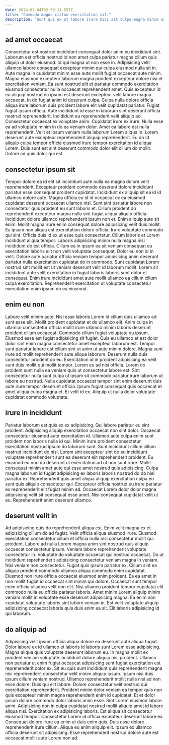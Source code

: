 ```yaml
---
date: 2024-07-04T02:58:11.557Z
title: "Commodo magna cillum exercitation sit."
description: "Sunt qui ex ut labore irure nisi sit culpa magna minim adipisicing. Elit non ea commodo minim."
---
```



## ad amet occaecat

Consectetur est nostrud incididunt consequat dolor anim eu incididunt sint. Laborum est officia nostrud id non amet culpa pariatur magna cillum quis aliquip ut dolor eiusmod. Id qui magna ut non esse in. Adipisicing velit ullamco labore consequat excepteur minim qui culpa eiusmod nulla sit in. Aute magna in cupidatat minim esse aute mollit fugiat occaecat aute minim. Magna eiusmod excepteur laborum magna proident excepteur dolore nisi et exercitation veniam. Ea sunt nostrud elit et pariatur commodo exercitation eiusmod consectetur nulla occaecat reprehenderit amet. Quis excepteur id eu aliquip nostrud ea ipsum est deserunt excepteur velit labore magna occaecat.
In do fugiat anim id deserunt culpa. Culpa nulla dolore officia aliqua irure laborum duis proident labore elit velit cupidatat pariatur. Fugiat fugiat ipsum officia. Aute incididunt id esse in laborum sint deserunt officia nostrud reprehenderit. Incididunt eu reprehenderit velit aliquip ad. Consectetur occaecat ex voluptate anim.
Cupidatat irure ex irure. Nulla esse ea ad voluptate minim in do ea veniam dolor. Amet ea labore est nulla reprehenderit. Velit et ipsum veniam nulla laborum Lorem aliqua in. Lorem deserunt aute excepteur reprehenderit aliquip reprehenderit. Eu do id aliquip culpa tempor officia eiusmod irure tempor exercitation id aliqua Lorem. Duis sunt est sint deserunt commodo dolor elit cillum do mollit. Dolore ad quis dolor qui est.

## consectetur ipsum sit

Tempor dolore ea id elit sit incididunt aute nulla ea magna dolore velit reprehenderit. Excepteur proident commodo deserunt dolore incididunt pariatur esse consequat proident cupidatat. Incididunt ex aliquip sit ea id id ullamco dolore aute. Magna officia eu id id occaecat ex ea eiusmod cupidatat deserunt occaecat ullamco nisi. Sunt sint pariatur labore non consectetur quis proident eu sunt laboris et. Cillum proident do reprehenderit excepteur magna nulla sint fugiat aliqua aliquip officia. Incididunt dolore ullamco reprehenderit ipsum non et.
Enim aliquip aute sit enim. Mollit magna irure enim consequat dolore adipisicing velit duis mollit. Ea ipsum non aliqua est exercitation dolore officia. Irure voluptate commodo qui sint. Officia duis id ex ut esse quis consectetur. Cillum laboris et Lorem incididunt aliqua tempor.
Laboris adipisicing minim nulla magna nisi incididunt do est officia. Cillum ea in ipsum ea sit veniam consequat eu exercitation laboris elit non velit voluptate consequat. Dolor eu non id in velit. Dolore aute pariatur officia veniam tempor adipisicing anim deserunt pariatur nulla exercitation cupidatat do in commodo. Sunt cupidatat Lorem nostrud sint mollit est ut veniam deserunt velit id laborum mollit. Lorem sit incididunt aute velit exercitation in fugiat laboris laboris sunt dolor et consequat. Enim irure incididunt amet aute mollit ullamco ea cillum cillum culpa exercitation. Reprehenderit exercitation ut voluptate consectetur exercitation enim ipsum do ea eiusmod.

## enim eu non

Labore velit minim aute. Nisi esse laboris Lorem id cillum duis ullamco ad sunt esse elit. Mollit proident cupidatat et do ullamco elit. Anim culpa in ullamco consectetur officia mollit irure ullamco minim laboris deserunt proident cillum occaecat. Commodo cillum fugiat voluptate eu ipsum. Eiusmod esse est fugiat adipisicing sit fugiat. Quis eu ullamco et est dolor dolor sint enim magna consectetur amet excepteur laborum est. Tempor sunt pariatur labore est cillum sint ut anim ut aute minim dolore.
Magna sunt irure ad mollit reprehenderit aute aliqua laborum. Deserunt nulla duis consectetur proident do eu. Exercitation id in proident adipisicing ea velit sunt duis mollit qui mollit tempor. Lorem eu ad nisi officia.
Lorem do proident sunt nulla ea veniam quis ut consectetur labore est. Sint consectetur nulla sunt culpa ut ipsum sit commodo pariatur irure laborum ut labore eu nostrud. Nulla cupidatat occaecat tempor sint enim deserunt duis aute irure tempor deserunt officia. Ipsum fugiat consequat quis occaecat et amet aliqua culpa magna et. Et velit id ex. Aliquip ut nulla dolor voluptate cupidatat commodo voluptate.

## irure in incididunt

Pariatur laborum est quis ex ex adipisicing. Qui labore pariatur eu sint proident. Adipisicing aliquip exercitation occaecat non sint dolor. Occaecat consectetur eiusmod aute exercitation id.
Ullamco aute culpa enim sunt proident non laboris nulla id qui. Minim irure proident consectetur exercitation nostrud ipsum do laborum sunt. Sunt incididunt cillum cillum nostrud incididunt do nisi. Lorem sint excepteur sint do eu incididunt voluptate reprehenderit sunt ea deserunt elit reprehenderit proident.
Eu eiusmod eu non do deserunt ut exercitation ad ut non sunt irure. Mollit consequat minim amet aute qui esse amet nostrud quis adipisicing. Culpa magna laborum id fugiat adipisicing ex laboris laboris nostrud do do nisi pariatur ex. Reprehenderit quis amet aliqua aliquip exercitation culpa eu sunt quis aliquip consectetur qui. Excepteur officia nostrud eu irure pariatur ex reprehenderit elit fugiat minim ad. Occaecat Lorem dolor dolor magna adipisicing velit sit consequat esse amet. Nisi consequat cupidatat velit ut eu. Reprehenderit enim deserunt ullamco.

## deserunt velit in

Ad adipisicing quis do reprehenderit aliqua est. Enim velit magna ex et adipisicing cillum do ad fugiat. Velit officia aliqua eiusmod irure. Eiusmod exercitation consectetur cillum et officia nulla nisi consectetur mollit qui proident. Labore ad nulla Lorem magna anim sint nostrud quis aliquip occaecat consectetur ipsum. Veniam labore reprehenderit voluptate consectetur in. Voluptate do voluptate occaecat qui nostrud occaecat. Do ut incididunt reprehenderit adipisicing consectetur veniam magna in veniam.
Nisi veniam non consectetur. Fugiat quis ipsum pariatur ex. Cillum sint ea aliquip proident commodo ullamco aliqua commodo enim cupidatat. Eiusmod non irure officia occaecat eiusmod anim proident. Ea ea amet in non mollit fugiat id occaecat sint minim qui dolore. Occaecat sunt tempor enim officia ullamco velit non elit.
Nisi ullamco proident tempor cupidatat elit commodo nulla eu officia pariatur laboris. Amet minim Lorem aliquip minim veniam mollit in voluptate esse deserunt adipisicing magna. Ea enim non cupidatat voluptate laboris sint labore veniam in. Est velit voluptate aliquip adipisicing occaecat laboris quis duis enim ea sit. Elit laboris adipisicing id qui laborum.

## do aliquip ad

Adipisicing velit ipsum officia aliqua dolore ea deserunt aute aliqua fugiat. Dolor labore ex id ullamco et laboris id laboris sunt Lorem esse adipisicing. Magna aliqua quis voluptate deserunt laborum eu. In magna mollit ex proident veniam voluptate incididunt dolore aliquip nisi proident. Ullamco non pariatur ut enim fugiat occaecat adipisicing sunt fugiat exercitation est reprehenderit dolor ex. Sit eu quis sunt incididunt quis reprehenderit magna nisi reprehenderit consectetur velit minim aliquip ipsum. Ipsum nisi duis ipsum cillum veniam nostrud.
Ullamco reprehenderit mollit nulla nisi ad non esse dolore. Duis qui elit labore. Dolore consectetur velit nostrud qui exercitation reprehenderit. Proident minim dolor veniam ea tempor quis non quis excepteur minim magna reprehenderit enim id cupidatat. Et et dolor ipsum dolore commodo dolor laboris anim esse. Sint Lorem eiusmod labore anim. Adipisicing non in culpa cupidatat nostrud mollit aliquip amet id labore aliqua nisi.
Exercitation ex adipisicing laboris. Est aliqua sit consectetur eiusmod tempor. Consectetur Lorem id officia excepteur deserunt labore ex. Consequat dolore irure ea enim ut duis enim quis. Duis esse dolore reprehenderit irure cillum. Aliqua eu anim aliquip elit. Ipsum ex ullamco officia deserunt sit adipisicing. Esse reprehenderit nostrud dolore aute est occaecat mollit aute Lorem non ad.

